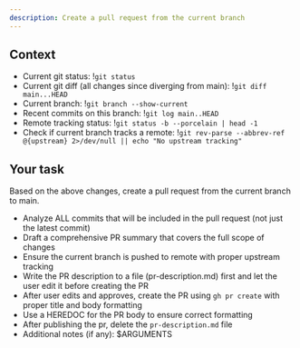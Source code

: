 ```yaml
---
description: Create a pull request from the current branch
---
```


## Context

- Current git status: !`git status`
- Current git diff (all changes since diverging from main): !`git diff main...HEAD`
- Current branch: !`git branch --show-current`
- Recent commits on this branch: !`git log main..HEAD`
- Remote tracking status: !`git status -b --porcelain | head -1`
- Check if current branch tracks a remote: !`git rev-parse --abbrev-ref @{upstream} 2>/dev/null || echo "No upstream tracking"`

## Your task

Based on the above changes, create a pull request from the current branch to main.

- Analyze ALL commits that will be included in the pull request (not just the latest commit)
- Draft a comprehensive PR summary that covers the full scope of changes
- Ensure the current branch is pushed to remote with proper upstream tracking
- Write the PR description to a file (pr-description.md) first and let the user edit it before creating the PR
- After user edits and approves, create the PR using `gh pr create` with proper title and body formatting
- Use a HEREDOC for the PR body to ensure correct formatting
- After publishing the pr, delete the `pr-description.md` file
- Additional notes (if any): $ARGUMENTS
